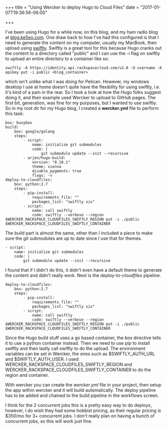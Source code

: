 +++
title = "Using Wercker to deploy Hugo to Cloud Files"
date = "2017-01-07T19:36:56-06:00"

+++

I've been using Hugo for a while now, on this blog, and my ham radio blog at [blog.ke5eo.com](http://blog.ke5eo.com).  One draw back to how I've had this configured is that I need to generate the content on my computer, usually my MacBook, then upload using [swiftly](https://github.com/gholt/swiftly).  Swiftly is a great tool for this because Hugo cranks out the content to a directory called "public" and I can use the -i flag on swiftly to upload an entire directory to a container like so:

    swiftly -A https://identity.api.rackspacecloud.com/v2.0 -U username -K apikey put -i public <blog_container>

which isn't unlike what I was doing for Pelican.  However, my windows desktop I use at home doesn't quite have the flexibility for using swiftly, i.e. it's kind of a pain in the rear.  So I took a look at how the Hugo folks suggest doing it, and their example used Wercker to upload to GitHub pages.  The first bit, generation, was fine for my purposes, but I wanted to use swiftly.  So in my root dir for my Hugo blog, I created a **wercker.yml** file to perform this task:

    box: busybox
    build:
        box: google/golang
        steps:
            - script:
                name: initialize git submodules
                code: |
                    git submodule update --init --recursive
            - arjen/hugo-build:
                version: "0.18.1"
                theme: vienna
                disable_pygments: true
                flags: -v
    deploy-to-cloudfiles:
        box: python:2.7
        steps:
            - pip-install:
                requirements_file: ""
                packages_list: "swiftly six"
            - script:
                name: call swiftly
                code: swiftly --verbose --region $WERCKER_RACKSPACE_CLOUDFILES_SWIFTLY_REGION put -i ./public $WERCKER_RACKSPACE_CLOUDFILES_SWIFTLY_CONTAINER 

The build part is almost the same, other than I included a piece to make sure the git submodules are up to date since I use that for themes.

    - script:
        name: initialize git submodules
        code: |
            git submodule update --init --recursive

I found that if I didn't do this, it didn't even have a default theme to generate the content and didn't really work.  Next is the *deploy-to-cloudfiles* pipeline.

    deploy-to-cloudfiles:
        box: python:2.7
        steps:
            - pip-install:
                requirements_file: ""
                packages_list: "swiftly six"
            - script:
                name: call swiftly
                code: swiftly --verbose --region $WERCKER_RACKSPACE_CLOUDFILES_SWIFTLY_REGION put -i ./public $WERCKER_RACKSPACE_CLOUDFILES_SWIFTLY_CONTAINER    

Since the Hugo build stuff uses a go based container, the *box* directive tells it to use a python container instead.  Then we need to use pip to install swiftly and then lastly call swiftly to do the upload.  The environment variables can be set in Wercker, the ones such as $SWIFTLY_AUTH_URL and $SWIFTLY_AUTH_USER.  I used WERCKER_RACKSPACE_CLOUDFILES_SWIFTLY_REGION and WERCKER_RACKSPACE_CLOUDFILES_SWIFTLY_CONTAINER to do the region and container.  

With wercker you can create the *wercker.yml* file in your project, then setup the app within wercker and it will build automatically.  The deploy pipeline has to be added and chained to the build pipeline in the workflows screen.  

I think for the 2 concurrent jobs this is a pretty easy way to do deploys, however, I do wish they had some hobbist pricing, as their regular pricing is $350/mo for 3+ concurrent jobs.  I don't really plan on having a bunch of concurrent jobs, so this will work just fine.
